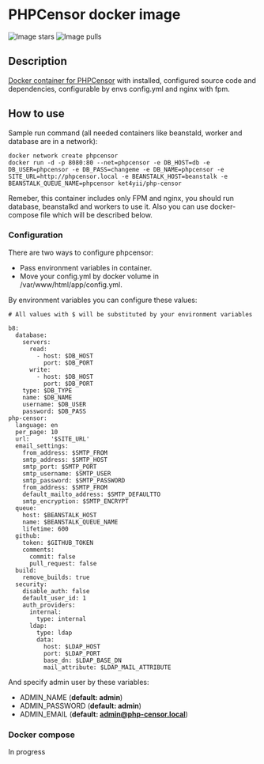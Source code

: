 # PHPCensor docker image
![Image stars](https://img.shields.io/docker/stars/ket4yii/php-censor.svg)
![Image pulls](https://img.shields.io/docker/pulls/ket4yii/php-censor.svg)

## Description

[Docker container for PHPCensor](https://hub.docker.com/r/ket4yii/php-censor/) with installed, configured source code 
and dependencies, configurable by envs config.yml and nginx with fpm.

## How to use

Sample run command (all needed containers like beanstald, worker and database are in a network):

```
docker network create phpcensor
docker run -d -p 8080:80 --net=phpcensor -e DB_HOST=db -e DB_USER=phpcensor -e DB_PASS=changeme -e DB_NAME=phpcensor -e SITE_URL=http://phpcensor.local -e BEANSTALK_HOST=beanstalk -e BEANSTALK_QUEUE_NAME=phpcensor ket4yii/php-censor
```

Remeber, this container includes only FPM and nginx, you should run database, 
beanstalkd and workers to use it. Also you can use docker-compose file which will be described below.

### Configuration

There are two ways to configure phpcensor:

* Pass environment variables in container.
* Move your config.yml by docker volume in /var/www/html/app/config.yml.

By environment variables you can configure these values:

```
# All values with $ will be substituted by your environment variables

b8:
  database:
    servers:
      read:
        - host: $DB_HOST
          port: $DB_PORT
      write:
        - host: $DB_HOST
          port: $DB_PORT
    type: $DB_TYPE
    name: $DB_NAME
    username: $DB_USER
    password: $DB_PASS
php-censor:
  language: en
  per_page: 10
  url:      '$SITE_URL'
  email_settings:
    from_address: $SMTP_FROM
    smtp_address: $SMTP_HOST
    smtp_port: $SMTP_PORT
    smtp_username: $SMTP_USER
    smtp_password: $SMTP_PASSWORD
    from_address: $SMTP_FROM
    default_mailto_address: $SMTP_DEFAULTTO
    smtp_encryption: $SMTP_ENCRYPT
  queue:
    host: $BEANSTALK_HOST
    name: $BEANSTALK_QUEUE_NAME
    lifetime: 600
  github:
    token: $GITHUB_TOKEN
    comments:
      commit: false
      pull_request: false
  build:
    remove_builds: true
  security:
    disable_auth: false
    default_user_id: 1
    auth_providers:
      internal:
        type: internal
      ldap:
        type: ldap
        data:
          host: $LDAP_HOST
          port: $LDAP_PORT
          base_dn: $LDAP_BASE_DN
          mail_attribute: $LDAP_MAIL_ATTRIBUTE

``` 

And specify admin user by these variables:

* ADMIN_NAME (**default: admin**)
* ADMIN_PASSWORD (**default: admin**)
* ADMIN_EMAIL (**default: admin@php-censor.local**)

### Docker compose

In progress
